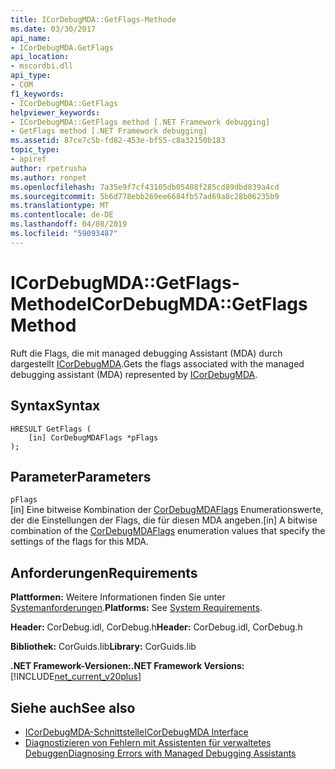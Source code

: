 ```yaml
---
title: ICorDebugMDA::GetFlags-Methode
ms.date: 03/30/2017
api_name:
- ICorDebugMDA.GetFlags
api_location:
- mscordbi.dll
api_type:
- COM
f1_keywords:
- ICorDebugMDA::GetFlags
helpviewer_keywords:
- ICorDebugMDA::GetFlags method [.NET Framework debugging]
- GetFlags method [.NET Framework debugging]
ms.assetid: 87ce7c5b-fd82-453e-bf55-c8a32150b183
topic_type:
- apiref
author: rpetrusha
ms.author: ronpet
ms.openlocfilehash: 7a35e9f7cf43105db05408f285cd89dbd839a4cd
ms.sourcegitcommit: 5b6d778ebb269ee6684fb57ad69a8c28b06235b9
ms.translationtype: MT
ms.contentlocale: de-DE
ms.lasthandoff: 04/08/2019
ms.locfileid: "59093487"
---
```

# <a name="icordebugmdagetflags-method"></a><span data-ttu-id="9a778-102">ICorDebugMDA::GetFlags-Methode</span><span class="sxs-lookup"><span data-stu-id="9a778-102">ICorDebugMDA::GetFlags Method</span></span>
<span data-ttu-id="9a778-103">Ruft die Flags, die mit managed debugging Assistant (MDA) durch dargestellt [ICorDebugMDA](../../../../docs/framework/unmanaged-api/debugging/icordebugmda-interface.md).</span><span class="sxs-lookup"><span data-stu-id="9a778-103">Gets the flags associated with the managed debugging assistant (MDA) represented by [ICorDebugMDA](../../../../docs/framework/unmanaged-api/debugging/icordebugmda-interface.md).</span></span>  
  
## <a name="syntax"></a><span data-ttu-id="9a778-104">Syntax</span><span class="sxs-lookup"><span data-stu-id="9a778-104">Syntax</span></span>  
  
```  
HRESULT GetFlags (  
    [in] CorDebugMDAFlags *pFlags  
);  
```  
  
## <a name="parameters"></a><span data-ttu-id="9a778-105">Parameter</span><span class="sxs-lookup"><span data-stu-id="9a778-105">Parameters</span></span>  
 `pFlags`  
 <span data-ttu-id="9a778-106">[in] Eine bitweise Kombination der [CorDebugMDAFlags](../../../../docs/framework/unmanaged-api/debugging/cordebugmdaflags-enumeration.md) Enumerationswerte, der die Einstellungen der Flags, die für diesen MDA angeben.</span><span class="sxs-lookup"><span data-stu-id="9a778-106">[in] A bitwise combination of the [CorDebugMDAFlags](../../../../docs/framework/unmanaged-api/debugging/cordebugmdaflags-enumeration.md) enumeration values that specify the settings of the flags for this MDA.</span></span>  
  
## <a name="requirements"></a><span data-ttu-id="9a778-107">Anforderungen</span><span class="sxs-lookup"><span data-stu-id="9a778-107">Requirements</span></span>  
 <span data-ttu-id="9a778-108">**Plattformen:** Weitere Informationen finden Sie unter [Systemanforderungen](../../../../docs/framework/get-started/system-requirements.md).</span><span class="sxs-lookup"><span data-stu-id="9a778-108">**Platforms:** See [System Requirements](../../../../docs/framework/get-started/system-requirements.md).</span></span>  
  
 <span data-ttu-id="9a778-109">**Header:** CorDebug.idl, CorDebug.h</span><span class="sxs-lookup"><span data-stu-id="9a778-109">**Header:** CorDebug.idl, CorDebug.h</span></span>  
  
 <span data-ttu-id="9a778-110">**Bibliothek:** CorGuids.lib</span><span class="sxs-lookup"><span data-stu-id="9a778-110">**Library:** CorGuids.lib</span></span>  
  
 **<span data-ttu-id="9a778-111">.NET Framework-Versionen:</span><span class="sxs-lookup"><span data-stu-id="9a778-111">.NET Framework Versions:</span></span>** [!INCLUDE[net_current_v20plus](../../../../includes/net-current-v20plus-md.md)]  
  
## <a name="see-also"></a><span data-ttu-id="9a778-112">Siehe auch</span><span class="sxs-lookup"><span data-stu-id="9a778-112">See also</span></span>

- [<span data-ttu-id="9a778-113">ICorDebugMDA-Schnittstelle</span><span class="sxs-lookup"><span data-stu-id="9a778-113">ICorDebugMDA Interface</span></span>](../../../../docs/framework/unmanaged-api/debugging/icordebugmda-interface.md)
- [<span data-ttu-id="9a778-114">Diagnostizieren von Fehlern mit Assistenten für verwaltetes Debuggen</span><span class="sxs-lookup"><span data-stu-id="9a778-114">Diagnosing Errors with Managed Debugging Assistants</span></span>](../../../../docs/framework/debug-trace-profile/diagnosing-errors-with-managed-debugging-assistants.md)
